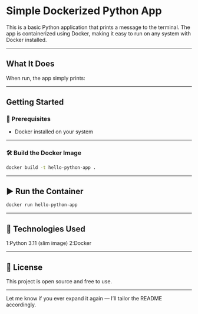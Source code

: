 #  Simple Dockerized Python App

This is a basic Python application that prints a message to the terminal. The app is containerized using Docker, making it easy to run on any system with Docker installed.

---

##  What It Does

When run, the app simply prints:


---

##  Getting Started

### 🔧 Prerequisites

- Docker installed on your system

---

### 🛠 Build the Docker Image

```bash
docker build -t hello-python-app .
```
---
## ▶️ Run the Container
```bash
docker run hello-python-app
```
---

## 🧰 Technologies Used
1:Python 3.11 (slim image)
2:Docker

---

## 🔖 License
This project is open source and free to use.

---

Let me know if you ever expand it again — I’ll tailor the README accordingly.


